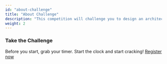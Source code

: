 ```yaml
---
id: "about-challenge"
title: "About Challenge"
description: "This competition will challenge you to design an architecture diagram that demonstrates how Jaeger can be used to trace requests across a complex microservices architecture. You'll learn how to instrument your code, how to collect and analyze trace data, and how to visualize and interpret the results."
weight: 2
---
```


### Take the Challenge

Before you start, grab your timer. Start the clock and start cracking!
[Register now](https://cloud.layer5.io/)
